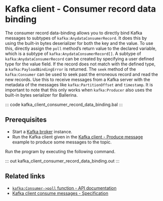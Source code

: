 # Kafka client - Consumer record data binding

The consumer record data-binding allows you to directly bind Kafka messages to subtypes of `kafka:AnydataConsumerRecord`. It does this by using the built-in bytes deserializer for both the key and the value. To use this, directly assign the `poll` method’s return value to the declared variable, which is a subtype of `kafka:AnydataConsumerRecord[]`. A subtype of `kafka:AnydataConsumerRecord` can be created by specifying a user defined type for the value field. If the record does not match with the defined type, a `kafka:PayloadBindingError` is returned. The `seek` method of the `kafka:Consumer` can be used to seek past the erroneous record and read the new records. Use this to receive messages from a Kafka server with the metadata of the messages like `kafka:PartitionOffset` and `timestamp`. It is important to note that this only works when `kafka:Producer` also uses the built-in bytes serializer for Ballerina.

::: code kafka_client_consumer_record_data_binding.bal :::

## Prerequisites
- Start a [Kafka broker](https://kafka.apache.org/quickstart) instance.
- Run the Kafka client given in the [Kafka client - Produce message](/learn/by-example/kafka-client-produce-message) example to produce some messages to the topic. 

Run the program by executing the following command.

::: out kafka_client_consumer_record_data_binding.out :::

## Related links
- [`kafka:Consumer->poll` function - API documentation](https://lib.ballerina.io/ballerinax/kafka/latest/clients/Consumer#poll)
- [Kafka client consume messages - Specification](https://github.com/ballerina-platform/module-ballerinax-kafka/blob/master/docs/spec/spec.md#422-consume-messages)
